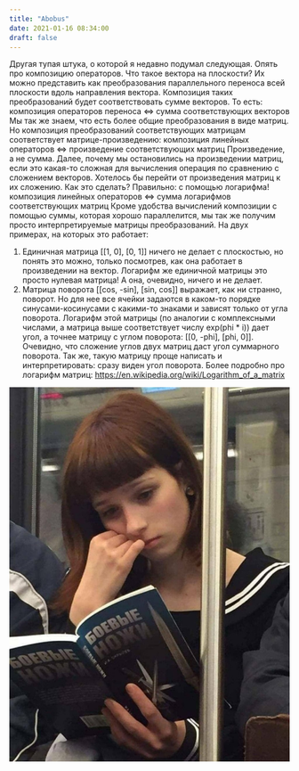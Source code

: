 ```yaml
---
title: "Abobus"
date: 2021-01-16 08:34:00
draft: false
---
```


Другая тупая штука, о которой я недавно подумал следующая. Опять про композицию операторов.
Что такое вектора на плоскости? Их можно представить как преобразования параллельного переноса всей плоскости вдоль направления вектора. Композиция таких преобразований будет соответствовать сумме векторов. То есть:
композиция операторов переноса <=> сумма соответствующих векторов
Мы так же знаем, что есть более общие преобразования в виде матриц. Но композиция преобразований соответствующих матрицам соответствует матрице-произведению:
композиция линейных операторов <=> произведение соответствующих матриц
Произведение, а не сумма.
Далее, почему мы остановились на произведении матриц, если это какая-то сложная для вычисления операция по сравнению с сложением векторов. Хотелось бы перейти от произведения матриц к их сложению. Как это сделать? Правильно: с помощью логарифма!
композиция линейных операторов <=> сумма логарифмов соответствующих матриц
Кроме удобства вычислений композиции с помощью суммы, которая хорошо параллелится, мы так же получим просто интерпретируемые матрицы преобразований. На двух примерах, на которых это работает:
1. Единичная матрица [­[1, 0], [0, 1]] ничего не делает с плоскостью, но понять это можно, только посмотрев, как она работает в произведении на вектор. Логарифм же единичной матрицы это просто нулевая матрица! А она, очевидно, ничего и не делает.
2. Матрица поворота [­[cos, -sin], [sin, cos]] выражает, как ни странно, поворот. Но для нее все ячейки задаются в каком-то порядке синусами-косинусами с какими-то знаками и зависят только от угла поворота. Логарифм этой матрицы (по аналогии с комплексными числами, а матрица выше соответствует числу exp(phi * i)) дает угол, а точнее матрицу с углом поворота: [­[0, -phi], [phi, 0]]. Очевидно, что сложение углов двух матриц даст угол суммарного поворота. Так же, такую матрицу проще написать и интерпретировать: сразу виден угол поворота.
Более подробно про логарифм матриц:
https://en.wikipedia.org/wiki/Logarithm_of_a_matrix

![](/img/vk/WNE1ImB3lDs.jpg)

